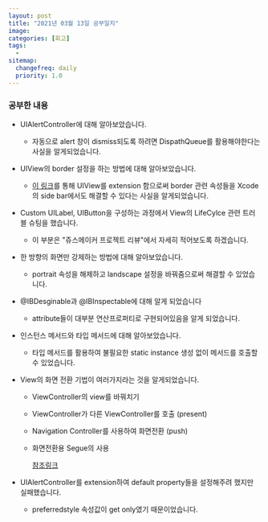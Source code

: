 ```yaml
---
layout: post
title: "2021년 03월 13일 공부일지"
image:
categories: [회고]
tags: 
  - 
sitemap:
  changefreq: daily
  priority: 1.0
---
```


### 공부한 내용

- UIAlertController에 대해 알아보았습니다.

  - 자동으로 alert 창이 dismiss되도록 하려면 DispathQueue를 활용해야한다는 사실을 알게되었습니다.

- UIView의 border 설정을 하는 방법에 대해 알아보았습니다.

  - [이 링크](https://m.blog.naver.com/ndskr/221643400207)를 통해 UIView를 extension 함으로써 border  관련 속성들을 Xcode의 side bar에서도 해결할 수 있다는 사실을 알게되었습니다.

- Custom UILabel, UIButton을 구성하는 과정에서 View의 LifeCylce 관련 트러블 슈팅을 했습니다.

  - 이 부분은 "쥬스메이커 프로젝트 리뷰"에서 자세히 적어보도록 하겠습니다.

- 한 방향의 화면만 강제하는 방법에 대해 알아보았습니다.

  - portrait 속성을 해제하고 landscape 설정을 바꿔줌으로써 해결할 수 있었습니다.

- @IBDesginable과 @IBInspectable에 대해 알게 되었습니다

  - attribute들이 대부분 연산프로퍼티로 구현되어있음을 알게 되었습니다.

- 인스턴스 메서드와 타입 메서드에 대해 알아보았습니다.

  - 타입 메서드를 활용하여 불필요한 static instance 생성 없이 메서드를 호출할 수 있었습니다.

- View의 화면 전환 기법이 여러가지라는 것을 알게되었습니다.

  - ViewController의 view를 바꿔치기

  - ViewController가 다른 ViewController를 호출 (present)

  - Navigation Controller를 사용하여 화면전환 (push)

  - 화면전환용 Segue의 사용

    [참조링크](https://twih1203.medium.com/swift-ios-%ED%99%94%EB%A9%B4%EC%A0%84%ED%99%98%ED%95%98%EA%B8%B0-5e5998679d3a)

- UIAlertController를 extension하여 default property들을 설정해주려 했지만 실패했습니다.

  - preferredstyle 속성값이 get only였기 때문이었습니다.

